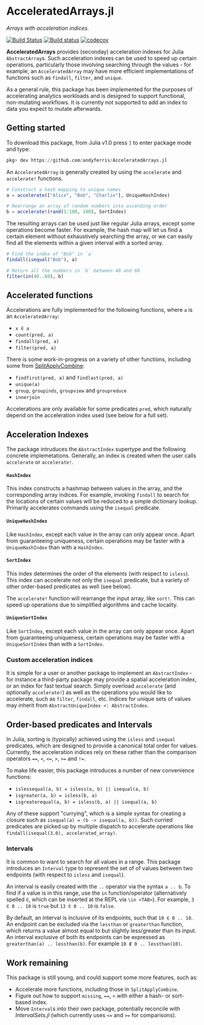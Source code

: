 # AcceleratedArrays.jl

*Arrays with acceleration indices.*

[![Build Status](https://travis-ci.org/andyferris/AcceleratedArrays.jl.svg?branch=master)](https://travis-ci.org/andyferris/AcceleratedArrays.jl)
[![Build status](https://ci.appveyor.com/api/projects/status/9qwb219wpdm3dg3c?svg=true)](https://ci.appveyor.com/project/andyferris/acceleratedarrays-jl)
[![codecov](https://codecov.io/gh/andyferris/AcceleratedArrays.jl/branch/master/graph/badge.svg)](https://codecov.io/gh/andyferris/AcceleratedArrays.jl)

**AcceleratedArrays** provides (seconday) acceleration indexes for Julia `AbstractArray`s. Such
acceleration indexes can be used to speed up certain operations, particularly those
involving searching through the values - for example, an `AcceleratedArray` may have more
efficient implementations of functions such as `findall`, `filter`, and `unique`.

As a general rule, this package has been implemented for the purposes of accelerating
analytics workloads and is designed to support functional, non-mutating workflows. It is
currently not supported to add an index to data you expect to mutate afterwards.

## Getting started

To download this package, from Julia v1.0 press `]` to enter package mode and type:

```julia
pkg> dev https://github.com/andyferris/AcceleratedArrays.jl
```

An `AcceleratedArray` is generally created by using the `accelerate` and `accelerate!`
functions. 

```julia
# Construct a hash mapping to unique names
a = accelerate(["Alice", "Bob", "Charlie"], UniqueHashIndex)

# Rearrange an array of random numbers into ascending order
b = accelerate!(rand(1:100, 100), SortIndex)
```

The resulting arrays can be used just like regular Julia arrays, except some operations
become faster. For example, the hash map will let us find a certain element without
exhaustively searching the array, or we can easily find all the elements within a
given interval with a sorted array.

```julia
# Find the index of "Bob" in `a`
findall(isequal("Bob"), a)

# Return all the numbers in `b` between 40 and 60
filter(in(40..60), b)
```
## Accelerated functions

Accelerations are fully implemented for the following functions, where `a` is an
`AcceleratedArray`:

 * `x ∈ a`
 * `count(pred, a)`
 * `findall(pred, a)`
 * `filter(pred, a)`

There is some work-in-progress on a variety of other functions, including some from
[SplitApplyCombine](https://github.com/JuliaData/SplitApplyCombine.jl):

 * `findfirst(pred, a)` and `findlast(pred, a)`
 * `unique(a)`
 * `group`, `groupinds`, `groupview` and `groupreduce`
 * `innerjoin`

Accelerations are only available for some predicates `pred`, which naturally depend on the
acceleration index used (see below for a full set).

## Acceleration Indexes

The package intruduces the `AbstractIndex` supertype and the following concrete implemetations.
Generally, an index is created when the user calls `accelerate` or `accelerate!`.

#### `HashIndex`

This index constructs a hashmap between values in the array, and the corresponding array
indices. For example, invoking `findall` to search for the locations of certain values
will be reduced to a simple dictionary lookup. Primarily accelerates commands using the
`isequal` predicate.

#### `UniqueHashIndex`

Like `HashIndex`, except each value in the array can only appear once. Apart from
guaranteeing uniqueness, certain operations may be faster with a `UniqueHashIndex` than 
with a `HashIndex`.

#### `SortIndex`

This index determines the order of the elements (with respect to `isless`). This index
can accelerate not only the `isequal` predicate, but a variety of other order-based
predicates as well (see below).

The `accelerate!` function will rearrange the input array, like `sort!`. This can speed
up operations due to simplified algorithms and cache locality.

#### `UniqueSortIndex`

Like `SortIndex`, except each value in the array can only appear once. Apart from
guaranteeing uniqueness, certain operations may be faster with a `UniqueSortIndex` than 
with a `SortIndex`.

### Custom acceleration indices

It is simple for a user or another package to implement an `AbstractIndex` - for instance
a third-party package may provide a spatial acceleration index, or an index for fast
textual search. Simply overload `accelerate` (and optionally `accelerate!`) as well as the
operations you would like to accelerate, such as `filter`, `findall`, etc. Indices for
unique sets of values may inherit from `AbstractUniqueIndex <: AbstractIndex`.

## Order-based predicates and Intervals

In Julia, sorting is (typically) achieved using the `isless` and `isequal` predicates,
which are designed to provide a canonical total order for values. Currently, the
acceleration indices rely on these rather than the comparison operators `==`, `<`, `<=`,
`>`, `>=` and `!=`.

To make life easier, this package introduces a number of new convenience functions:

 * `islessequal(a, b) = isless(a, b) || isequal(a, b)`
 * `isgreater(a, b) = isless(b, a)`
 * `isgreaterequal(a, b) = isless(b, a) || isequal(a, b)`

Any of these support "currying", which is a simple syntax for creating a closure such as
`isequal(a) = (b -> isequal(a, b))`. Such curried predicates are picked up by multiple
dispatch to accelerate operations like `findall(isequal(3.0), accelerated_array)`.

### Intervals

It is common to want to search for all values in a range. This package introduces an
`Interval` type to represent the set of of values between two endpoints (with respect to
`isless` and `isequal`).

An interval is easily created with the `..` operator via the syntax `a .. b`. To find if
a value is in this range, use the `in` function/operator (alternatively spelled `∈`, which
can be inserted at the REPL via `\in <TAB>`). For example, `3 ∈ 0 .. 10` is `true` but
`13 ∈ 0 .. 10` is `false`.

By default, an interval is inclusive of its endpoints, such that `10 ∈ 0 .. 10`. An endpoint
can be excluded via the `lessthan` or `greaterthan` function, which returns a value almost equal
to but slightly less/greater than its input. An interval exclusive of both its endpoints can be
expressed as `greaterthan(a) .. lessthan(b)`. For example `10 ∉ 0 .. lessthan(10)`.

## Work remaining

This package is still young, and could support some more features, such as:

 * Accelerate more functions, including those in `SplitApplyCombine`.
 * Figure out how to support `missing`, `==`, `<` with either a hash- or sort-based index.
 * Move `Interval`s into their own package, potentially reconcile with *IntervalSets.jl*
   (which currently uses `<=` and `>=` for comparisons).
